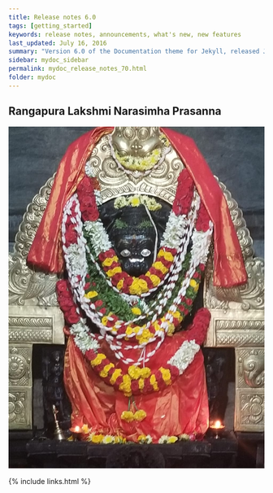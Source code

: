 ```yaml
---
title: Release notes 6.0
tags: [getting_started]
keywords: release notes, announcements, what's new, new features
last_updated: July 16, 2016
summary: "Version 6.0 of the Documentation theme for Jekyll, released July 4, 2016, implements relative links so you can view the files offline or on any server without configuring urls and baseurls. Additionally, you can store pages in subdirectories. Templates for alerts and images are available."
sidebar: mydoc_sidebar
permalink: mydoc_release_notes_70.html
folder: mydoc
---
```


## Rangapura Lakshmi Narasimha Prasanna

![Ugra Narasimha Devaru](images/rangapura_ugranarasimha_devaru.jpeg)
 


{% include links.html %}
